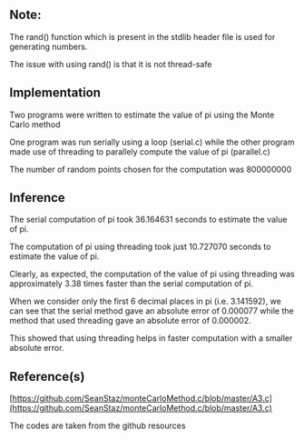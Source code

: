 

## **Note:**

The rand() function which is present in the stdlib header file is used for generating numbers.

The issue with using rand() is that it is not thread-safe



## **Implementation**


Two programs were written to estimate the value of pi using the Monte Carlo method

One program was run serially using a loop (serial.c) while the other program made use of threading to parallely compute the value of pi (parallel.c)

The number of random points chosen for the computation was 800000000


## **Inference**


The serial computation of pi took 36.164631 seconds to estimate the value of pi.

The computation of pi using threading took just 10.727070 seconds to estimate the value of pi.

Clearly, as expected, the computation of the value of pi using threading was approximately 3.38 times faster than the serial computation of pi.

When we consider only the first 6 decimal places in pi (i.e. 3.141592), we can see that the serial method gave an absolute error of 0.000077 while the method that used threading gave an absolute error of 0.000002.

This showed that using threading helps in faster computation with a smaller absolute error.


## **Reference(s)**


[https://github.com/SeanStaz/monteCarloMethod.c/blob/master/A3.c](https://github.com/SeanStaz/monteCarloMethod.c/blob/master/A3.c)

The codes are taken from the github resources


